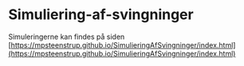 # Simuliering-af-svingninger

Simuleringerne kan findes på siden [https://mpsteenstrup.github.io/SimulieringAfSvingninger/index.html](https://mpsteenstrup.github.io/SimulieringAfSvingninger/index.html)
